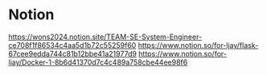 # Notion

https://wons2024.notion.site/TEAM-SE-System-Engineer-ce708f1f86534c4aa5d1b72c55259f60
https://www.notion.so/for-ljay/flask-67cee9edda744c81b12bbe41a21977d9
https://www.notion.so/for-ljay/Docker-1-8b6d41370d7c4c489a758cbe44ee98f6
